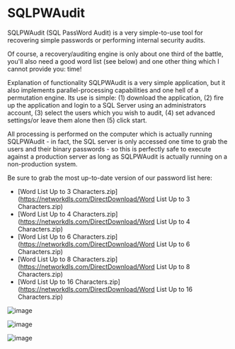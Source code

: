 # SQLPWAudit
SQLPWAudit (SQL PassWord Audit) is a very simple-to-use tool for recovering simple passwords or performing internal security audits.

Of course, a recovery/auditing engine is only about one third of the battle, you'll also need a good word list (see below) and one other thing which I cannot provide you: time!

Explanation of functionality
SQLPWAudit is a very simple application, but it also implements parallel-processing capabilities and one hell of a permutation engine. Its use is simple: (1) download the application, (2) fire up the application and login to a SQL Server using an administrators account, (3) select the users which you wish to audit, (4) set advanced settings/or leave them alone then (5) click start.

All processing is performed on the computer which is actually running SQLPWAudit - in fact, the SQL server is only accessed one time to grab the users and their binary passwords - so this is perfectly safe to execute against a production server as long as SQLPWAudit is actually running on a non-production system.

Be sure to grab the most up-to-date version of our password list here:
- [Word List Up to 3 Characters.zip](https://networkdls.com/DirectDownload/Word List Up to 3 Characters.zip)
- [Word List Up to 4 Characters.zip](https://networkdls.com/DirectDownload/Word List Up to 4 Characters.zip)
- [Word List Up to 6 Characters.zip](https://networkdls.com/DirectDownload/Word List Up to 6 Characters.zip)
- [Word List Up to 8 Characters.zip](https://networkdls.com/DirectDownload/Word List Up to 8 Characters.zip)
- [Word List Up to 16 Characters.zip](https://networkdls.com/DirectDownload/Word List Up to 16 Characters.zip)


![image](https://github.com/NTDLS/SQLPWAudit/assets/11428567/580223ef-5e48-4a34-acda-283f54cb6cd8)

![image](https://github.com/NTDLS/SQLPWAudit/assets/11428567/6e0fc3fa-b804-4635-b916-2ca975904a29)

![image](https://github.com/NTDLS/SQLPWAudit/assets/11428567/bfad6a67-86e7-4e49-80e5-169d09438d36)

